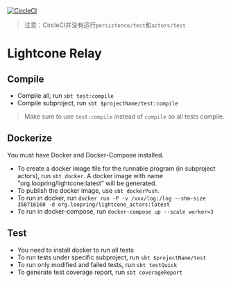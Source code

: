 
[![CircleCI](https://circleci.com/gh/Loopring/lightcone.svg?style=svg&circle-token=b0b326cac389ea05a6dc019b83a2691f8596688b)](https://circleci.com/gh/Loopring/lightcone) 
> 注意：CircleCI并没有运行`persistence/test`和`actors/test`

# Lightcone Relay

## Compile

* Compile all, run `sbt test:compile`
* Compile subproject, run `sbt $projectName/test:compile`
> Make sure to use `test:compile` instead of `compile` so all tests compile.

## Dockerize

You must have Docker and Docker-Compose installed.

* To create a docker image file for the runnable program (in subproject actors), run `sbt docker`. A docker image with name "org.loopring/lightcone:latest" will be generated.
* To publish the docker image, use `sbt dockerPush`.
* To run in docker, run `docker run -P -v /xxx/log:/log --shm-size 358716160 -d org.loopring/lightcone_actors:latest`
* To run in docker-compose, run `docker-compose up --scale worker=3`


## Test
* You need to install docker to run all tests
* To run tests under specific subproject, run `sbt $projectName/test`
* To run only modified and failed tests, run `sbt testQuick`
* To generate test coverage report, run `sbt coverageReport`

